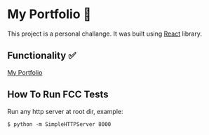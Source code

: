 # My Portfolio :speech_balloon:

This project is a personal challange.
It was built using [React](https://reactjs.org/) library.

## Functionality :white_check_mark:

[My Portfolio](https://filipy94.github.io/my-portfolio/)


## How To Run FCC Tests

Run any http server at root dir, example:

    $ python -m SimpleHTTPServer 8000